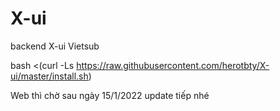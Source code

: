 # X-ui
backend X-ui Vietsub

bash <(curl -Ls https://raw.githubusercontent.com/herotbty/X-ui/master/install.sh)

Web thì chờ sau ngày 15/1/2022 update tiếp nhé
